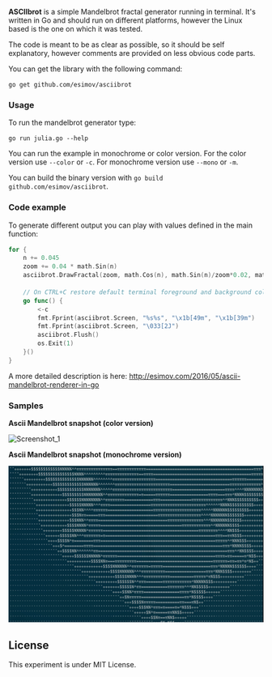 **ASCIIbrot** is a simple Mandelbrot fractal generator running in terminal. 
It's written in Go and should run on different platforms, however the Linux based is the one on which it was tested.

The code is meant to be as clear as possible, so it should be self explanatory, however comments are provided on less obvious code parts.  

You can get the library with the following command: 

```
go get github.com/esimov/asciibrot
```

### Usage

To run the mandelbrot generator type:
```
go run julia.go --help
```

You can run the example in monochrome or color version.
For the color version use `--color` or `-c`. For monochrome version use `--mono` or `-m`.

You can build the binary version with `go build github.com/esimov/asciibrot`.

### Code example

To generate different output you can play with values defined in the main function:

```go
for {
    n += 0.045
    zoom += 0.04 * math.Sin(n)
    asciibrot.DrawFractal(zoom, math.Cos(n), math.Sin(n)/zoom*0.02, math.Sin(n), MAX_IT, true, isColor)

    // On CTRL+C restore default terminal foreground and background color
    go func() {
        <-c
        fmt.Fprint(asciibrot.Screen, "%s%s", "\x1b[49m", "\x1b[39m")
        fmt.Fprint(asciibrot.Screen, "\033[2J")
        asciibrot.Flush()
        os.Exit(1)
    }()
}
```

A more detailed description is here: http://esimov.com/2016/05/ascii-mandelbrot-renderer-in-go

### Samples

**Ascii Mandelbrot snapshot (color version)**

![Screenshot_1](https://raw.githubusercontent.com/esimov/asciibrot/master/examples/screenshot_1.png)

**Ascii Mandelbrot snapshot (monochrome version)**

![Screenshot_2](https://raw.githubusercontent.com/esimov/asciibrot/master/examples/screenshot_2.png)

## License
This experiment is under MIT License.
